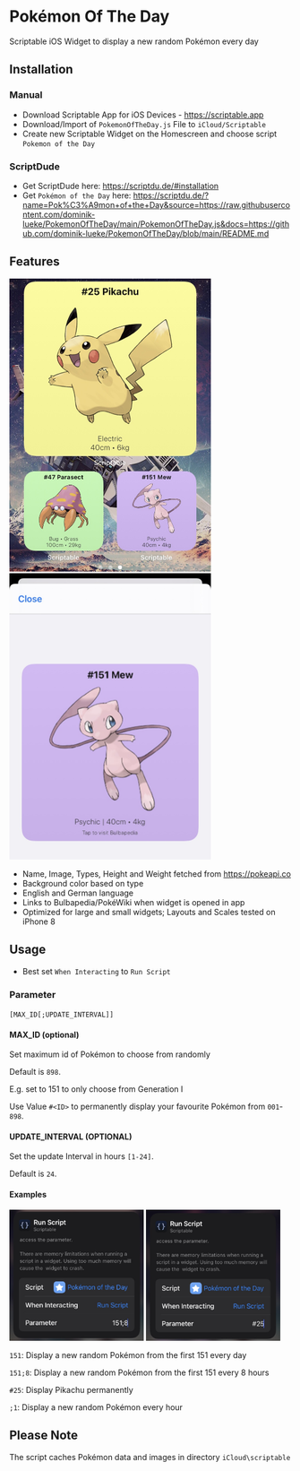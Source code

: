 # Pokémon Of The Day
Scriptable iOS Widget to display a new random Pokémon every day

## Installation

### Manual

* Download Scriptable App for iOS Devices - https://scriptable.app
* Download/Import of `PokemonOfTheDay.js` File to `iCloud/Scriptable`
* Create new Scriptable Widget on the Homescreen and choose script `Pokemon of the Day`

### ScriptDude

* Get ScriptDude here: https://scriptdu.de/#installation
* Get `Pokémon of the Day` here: https://scriptdu.de/?name=Pok%C3%A9mon+of+the+Day&source=https://raw.githubusercontent.com/dominik-lueke/PokemonOfTheDay/main/PokemonOfTheDay.js&docs=https://github.com/dominik-lueke/PokemonOfTheDay/blob/main/README.md

## Features

<img src="img/img_Homescreen.jpg" width="360px" />&nbsp;<img src="img/img_OpenInApp.jpg" width="360px" />

- Name, Image, Types, Height and Weight fetched from https://pokeapi.co
- Background color based on type
- English and German language
- Links to Bulbapedia/PokéWiki when widget is opened in app
- Optimized for large and small widgets; Layouts and Scales tested on iPhone 8

## Usage
* Best set `When Interacting` to `Run Script`

### Parameter 

`[MAX_ID[;UPDATE_INTERVAL]]`

#### MAX_ID (optional)
Set maximum id of Pokémon to choose from randomly 
   
Default is `898`.
     
E.g. set to 151 to only choose from Generation I
     
Use Value `#<ID>` to permanently display your favourite Pokémon from `001`-`898`.

#### UPDATE_INTERVAL (OPTIONAL)
Set the update Interval in hours `[1-24]`. 

Default is `24`.

#### Examples

<img src="img/img_Config1.jpg" width="240px" />&nbsp;<img src="img/img_Config2.jpg" width="240px" />

`151`: Display a new random Pokémon from the first 151 every day

`151;8`: Display a new random Pokémon from the first 151 every 8 hours

`#25`: Display Pikachu permanently

`;1`: Display a new random Pokémon every hour

## Please Note
The script caches Pokémon data and images in directory `iCloud\scriptable`
